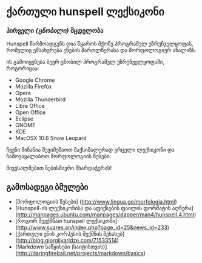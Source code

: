 ქართული hunspell ლექსიკონი
=============================

### პირველი *{ცნობილი}* მცდელობა


Hunspell წარმოადგენს ღია წყაროს მქონე პროგრამულ უზრუნველყოფას,
რომელიც ემსახურება ენების მართლწერასა და მორფოლოგიურ ანალიზს.

ის გამოიყენება ბევრ ცნობილ პროგრამულ უზრუნველყოფაში, როგორიცაა:

*  Google Chrome
*  Mozilla Firefox
*  Opera
*  Mozilla Thunderbird
*  Libre Office
*  Open Office
*  Eclipse
*  GNOME
*  KDE
*  MacOSX 10.6 Snow Leopard

ჩვენი მიზანია შევიმუშაოთ მაქსიმალურად ვრცელი ლექსიკონი და ჩამოვაყალიბოთ მორფოლოგიის წესები.

მივესალმებით ნებისმიერი მხარდაჭერას!


## გამოსადეგი ბმულები
* [მორფოლოგიის წესები] (http://www.lingua.ge/morfologia.html)
* [Hunspell-ის ლექსიკონისა და აფიქსების ფაილის ფორმატის აღწერა] (http://manpages.ubuntu.com/manpages/dapper/man4/hunspell.4.html)
* [როგორ შევქმნათ hunspell ლექსიკონი] (http://www.suares.an/index.php?page_id=25&news_id=233)
* [ქართული ენის კორპუსის შექმნის შესახებ] (http://blog.giorgijvaridze.com/71533514)
* [Markdown საწყისები (საიტისთვის)] (http://daringfireball.net/projects/markdown/basics)
